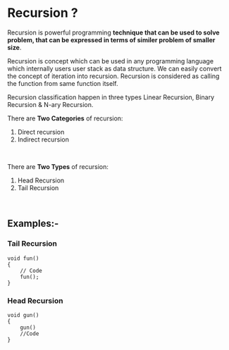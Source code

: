# Recursion ?
Recursion is powerful programming **technique that can be used to solve problem, that can be expressed in terms of similer problem of smaller size**.

Recursion is concept which can be used in any programming language which internally users user stack as data structure. We can easily convert the concept of iteration into recursion. Recursion is considered as calling the function from same function itself.

Recursion classification happen in three types Linear Recursion, Binary Recursion & N-ary Recursion.
<br>


There are **Two Categories** of recursion:
 1. Direct recursion
 2. Indirect recursion
<br>


There are **Two Types** of recursion:
1. Head Recursion
2. Tail Recursion
<br>


## Examples:-

### Tail Recursion

```
void fun()
{
    // Code
    fun();
}
```


### Head Recursion

```
void gun()
{
    gun()
    //Code
}
```

